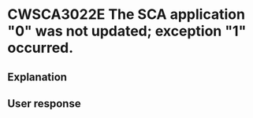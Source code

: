 # CWSCA3022E The SCA application "0" was not updated; exception "1" occurred.

## Explanation

## User response